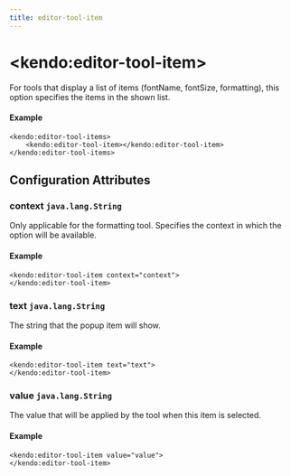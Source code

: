 ```yaml
---
title: editor-tool-item
---
```


# \<kendo:editor-tool-item\>

For tools that display a list of items (fontName, fontSize, formatting), this option specifies the items in the shown list.

#### Example
    <kendo:editor-tool-items>
        <kendo:editor-tool-item></kendo:editor-tool-item>
    </kendo:editor-tool-items>

## Configuration Attributes

### context `java.lang.String`

Only applicable for the formatting tool. Specifies the context in which the option will be available.

#### Example
    <kendo:editor-tool-item context="context">
    </kendo:editor-tool-item>

### text `java.lang.String`

The string that the popup item will show.

#### Example
    <kendo:editor-tool-item text="text">
    </kendo:editor-tool-item>

### value `java.lang.String`

The value that will be applied by the tool when this item is selected.

#### Example
    <kendo:editor-tool-item value="value">
    </kendo:editor-tool-item>

